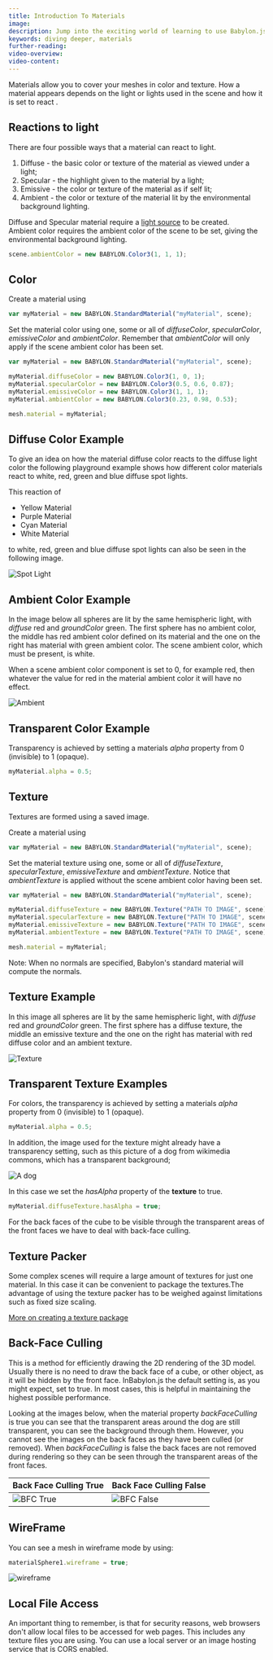 ```yaml
---
title: Introduction To Materials
image:
description: Jump into the exciting world of learning to use Babylon.js materials.
keywords: diving deeper, materials
further-reading:
video-overview:
video-content:
---
```


Materials allow you to cover your meshes in color and texture. How a material appears depends on the light or lights used in the scene and how it is set to react .

## Reactions to light

There are four possible ways that a material can react to light.

1. Diffuse - the basic color or texture of the material as viewed under a light;
2. Specular - the highlight given to the material by a light;
3. Emissive - the color or texture of the material as if self lit;
4. Ambient - the color or texture of the material lit by the environmental background lighting.

Diffuse and Specular material require a [light source](/features/featuresDeepDive/lights/lights_introduction) to be created.  
Ambient color requires the ambient color of the scene to be set, giving the environmental background lighting.

```javascript
scene.ambientColor = new BABYLON.Color3(1, 1, 1);
```

## Color

Create a material using

```javascript
var myMaterial = new BABYLON.StandardMaterial("myMaterial", scene);
```

Set the material color using one, some or all of _diffuseColor_, _specularColor_, _emissiveColor_ and _ambientColor_. Remember that _ambientColor_
will only apply if the scene ambient color has been set.

```javascript
var myMaterial = new BABYLON.StandardMaterial("myMaterial", scene);

myMaterial.diffuseColor = new BABYLON.Color3(1, 0, 1);
myMaterial.specularColor = new BABYLON.Color3(0.5, 0.6, 0.87);
myMaterial.emissiveColor = new BABYLON.Color3(1, 1, 1);
myMaterial.ambientColor = new BABYLON.Color3(0.23, 0.98, 0.53);

mesh.material = myMaterial;
```

## Diffuse Color Example

To give an idea on how the material diffuse color reacts to the diffuse light color the following playground example shows how different color materials react to white, red, green and blue diffuse spot lights.

<Playground id="#20OAV9#325" title="Material Color Reaction to Light Color" description="Simple example of material color reacting to light color." image="/img/playgroundsAndNMEs/divingDeeperMaterialsIntro1.jpg" isMain={true} category="Materials"/>

This reaction of

-   Yellow Material
-   Purple Material
-   Cyan Material
-   White Material

to white, red, green and blue diffuse spot lights can also be seen in the following image.

![ Spot Light](/img/how_to/Materials/spots1.png)

## Ambient Color Example

In the image below all spheres are lit by the same hemispheric light, with _diffuse_ red and _groundColor_ green. The first sphere has no ambient color, the middle has red ambient color defined on its material and the one on the right has material with green ambient color. The scene ambient color, which must be present, is white.

When a scene ambient color component is set to 0, for example red, then whatever the value for red in the material ambient color it will have no effect.

![Ambient](/img/how_to/Materials/ambient1.png)

<Playground id="#20OAV9#14" title="Use of Ambient Color" description="Simple example of using ambient color in your scene materials." image="/img/playgroundsAndNMEs/divingDeeperMaterialsIntro2.jpg"/>

## Transparent Color Example

Transparency is achieved by setting a materials _alpha_ property from 0 (invisible) to 1 (opaque).

```javascript
myMaterial.alpha = 0.5;
```

<Playground id="#20OAV9#16" title="Material Transparency" description="Simple example of using transparency in your scene materials." image="/img/playgroundsAndNMEs/divingDeeperMaterialsIntro3.jpg" isMain={true} category="Materials"/>

## Texture

Textures are formed using a saved image.

Create a material using

```javascript
var myMaterial = new BABYLON.StandardMaterial("myMaterial", scene);
```

Set the material texture using one, some or all of _diffuseTexture_, _specularTexture_, _emissiveTexture_ and _ambientTexture_.
Notice that _ambientTexture_ is applied without the scene ambient color having been set.

```javascript
var myMaterial = new BABYLON.StandardMaterial("myMaterial", scene);

myMaterial.diffuseTexture = new BABYLON.Texture("PATH TO IMAGE", scene);
myMaterial.specularTexture = new BABYLON.Texture("PATH TO IMAGE", scene);
myMaterial.emissiveTexture = new BABYLON.Texture("PATH TO IMAGE", scene);
myMaterial.ambientTexture = new BABYLON.Texture("PATH TO IMAGE", scene);

mesh.material = myMaterial;
```

Note: When no normals are specified, Babylon's standard material will compute the normals.

## Texture Example

In this image all spheres are lit by the same hemispheric light, with _diffuse_ red and _groundColor_ green. The first sphere has a diffuse texture, the middle an emissive texture and the one on the right has material with red diffuse color and an ambient texture.

![Texture](/img/how_to/Materials/texture1.png)

<Playground id="#20OAV9#15" title="Material with Diffuse, Emissive, and Ambient Textures" description="Simple example of using diffuse, emissive, and ambient textures in your scene materials." image="/img/playgroundsAndNMEs/divingDeeperMaterialsIntro4.jpg" isMain={true} category="Materials"/>

## Transparent Texture Examples

For colors, the transparency is achieved by setting a materials _alpha_ property from 0 (invisible) to 1 (opaque).

```javascript
myMaterial.alpha = 0.5;
```

<Playground id="#20OAV9#17" title="Transparent Texture Example" description="Simple example of transparent textures in your scene." image="/img/playgroundsAndNMEs/divingDeeperMaterialsIntro5.jpg"/>

In addition, the image used for the texture might already have a transparency setting, such as this picture of a dog from wikimedia commons,
which has a transparent background;

![A dog](/img/how_to/Materials/dog.png)

In this case we set the _hasAlpha_ property of the **texture** to true.

```javascript
myMaterial.diffuseTexture.hasAlpha = true;
```

<Playground id="#YDO1F#18" title="Transparent Background Example" description="Simple example of a transparent background in your scene." image="/img/playgroundsAndNMEs/divingDeeperMaterialsIntro6.jpg"/>

For the back faces of the cube to be visible through the transparent areas of the front faces we have to deal with back-face culling.

## Texture Packer

Some complex scenes will require a large amount of textures for just one material. In this case it can be convenient to package the textures.The advantage of using the texture packer has to be weighed against limitations such as fixed size scaling.

[More on creating a texture package](/features/featuresDeepDive/materials/advanced/texturePackage)

## Back-Face Culling

This is a method for efficiently drawing the 2D rendering of the 3D model. Usually there is no need to draw the back face of a cube, or other object,
as it will be hidden by the front face. InBabylon.js the default setting is, as you might expect, set to true. In most cases, this is helpful in maintaining the highest possible performance.

Looking at the images below, when the material property _backFaceCulling_ is true you can see that the transparent areas around the
dog are still transparent, you can see the background through them. However, you cannot see the images on the back faces as they have been culled (or removed).
When _backFaceCulling_ is false the back faces are not removed during rendering so they can be seen through the transparent areas of the front faces.

| Back Face Culling True                      | Back Face Culling False                      |
| ------------------------------------------- | -------------------------------------------- |
| ![BFC True](/img/how_to/Materials/bfc2.png) | ![BFC False](/img/how_to/Materials/bfc1.png) |

<Playground id="#YDO1F#20" title="Backface Culling Example" description="Simple example of using backface culling." image="/img/playgroundsAndNMEs/divingDeeperMaterialsIntro7.jpg"/>

## WireFrame

You can see a mesh in wireframe mode by using:

```javascript
materialSphere1.wireframe = true;
```

![wireframe](/img/how_to/Materials/04-3.png)

## Local File Access

An important thing to remember, is that for security reasons, web browsers don't allow local files to be accessed for web pages. This includes any texture files you are using. You can use a local server or an image hosting service that is CORS enabled.
